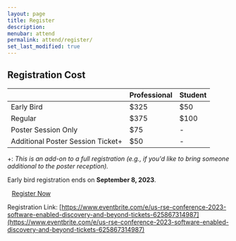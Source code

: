 ```yaml
---
layout: page
title: Register
description: 
menubar: attend
permalink: attend/register/
set_last_modified: true
---
```


## Registration Cost


|   | Professional | Student |
| - | ------------ | ------- |
| Early Bird | $325 | $50 |
| Regular | $375 | $100 |
| Poster Session Only | $75 | - |
| Additional Poster Session Ticket+ | $50 | - |

+: _This is an add-on to a full registration (e.g., if you'd like to bring someone additional to the poster reception)._

Early bird registration ends on **September 8, 2023**.

<a type="button" style="margin:auto 10px; -webkit-appearance: none;" class="btn btn-dark btn-lg" href="https://www.eventbrite.com/e/us-rse-conference-2023-software-enabled-discovery-and-beyond-tickets-625867314987" target="_blank">
    Register Now
</a>

Registration Link: [https://www.eventbrite.com/e/us-rse-conference-2023-software-enabled-discovery-and-beyond-tickets-625867314987](https://www.eventbrite.com/e/us-rse-conference-2023-software-enabled-discovery-and-beyond-tickets-625867314987)
